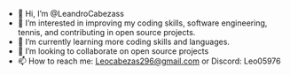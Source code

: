 - 👋 Hi, I’m @LeandroCabezass
- 👀 I’m interested in improving my coding skills, software engineering, tennis, and contributing in open source projects. 
- 🌱 I’m currently learning more coding skills and languages. 
- 💞️ I’m looking to collaborate on open source projects
- 📫 How to reach me: Leocabezas296@gmail.com or Discord: Leo05976

<!---
LeandroCabezass/LeandroCabezass is a ✨ special ✨ repository because its `README.md` (this file) appears on your GitHub profile.
You can click the Preview link to take a look at your changes.
--->
